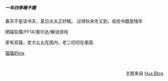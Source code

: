 #####  一年四季睡不醒

春天不是读书天，夏日炎炎正好眠。 过得秋来冬又到，收拾书籍度残年  

晒猫狂魔/FF14/塞尔达/解谜游戏  

家有双猫，老大幺幺在国内，老二叨叨在美国

[猫猫的ins](https://www.instagram.com/deardollar_daodao/)

<br>
<p style="text-align:right;">主题来自 <a href="http://huangxuan.me">Hux Blog</a></p>